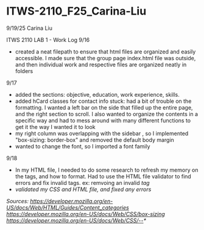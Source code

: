 # ITWS-2110_F25_Carina-Liu
9/19/25
Carina Liu

ITWS 2110 LAB 1 - Work Log
9/16
 - created a neat filepath to ensure that html files are organized and easily accessible. I made sure that the group page index.html file was outside, and then individual work and respective files are organized neatly in folders

9/17
- added the sections: objective, education, work experience, skills. 
- added hCard classes for contact info
stuck: had a bit of trouble on the formatting. I wanted a left bar on the side that filled up the entire page, and the right section to scroll. I also wanted to organize the contents in a specific way and had to mess around with many different functions to get it the way I wanted it to look
- my right column was overlapping with the sidebar , so I implemented "box-sizing: border-box" and removed the default body margin
- wanted to change the font, so I imported a font family

9/18
- In my HTML file, I needed to do some research to refresh my memory on the tags, and how to format. Had to use the HTML file validator to find errors and fix invalid tags. ex: remvoing an invalid <i> tag
- validated my CSS and HTML file, and fixed any errors


Sources:
https://developer.mozilla.org/en-US/docs/Web/HTML/Guides/Content_categories
https://developer.mozilla.org/en-US/docs/Web/CSS/box-sizing
https://developer.mozilla.org/en-US/docs/Web/CSS/--*




